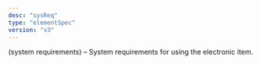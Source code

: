 ```yaml
---
desc: "sysReq"
type: "elementSpec"
version: "v3"
---
```


(system requirements) – System requirements for using the electronic item.